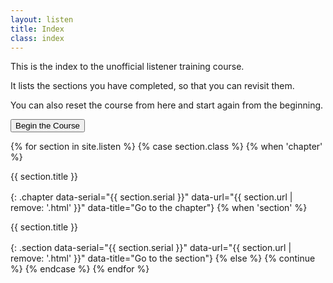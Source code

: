 ```yaml
---
layout: listen
title: Index
class: index
---
```

This is the index to the unofficial listener training course.

It lists the sections you have completed, so that you can revisit them.

You can also reset the course from here and start again from the beginning.

<button onclick="nextpage()">Begin the Course</button>

<style>
h4 {font-weight: 400; margin: 0; line-height: 1.35em;}
h4.section {margin-left: 2em;}
h4.chapter {font-weight: 500; margin-top: 1ex;}
h4 a {text-decoration: none;}
h4 a:hover {text-decoration: underline;}
</style>

{% for section in site.listen %}
  {% case section.class %}
    {% when 'chapter' %}
#### {{ section.title }}
{: .chapter data-serial="{{ section.serial }}" data-url="{{ section.url | remove: '.html' }}" data-title="Go to the chapter"}
    {% when 'section' %}
#### {{ section.title }}
{: .section data-serial="{{ section.serial }}" data-url="{{ section.url | remove: '.html' }}" data-title="Go to the section"}
    {% else %}
      {% continue %}
  {% endcase %}
{% endfor %}

<script>
document.addEventListener('DOMContentLoaded', function () {
  $('h4').each(function () {
    var h = $(this), t = h.text()
    h.html('<a href="' + h.attr('data-url') + '" title="' + h.attr('data-title') + ': ' + t + '">' + t + '</a>')
    })
  })
</script>
